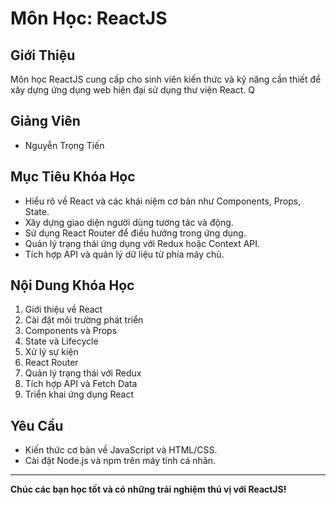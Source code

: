 # Môn Học: ReactJS

## Giới Thiệu
Môn học ReactJS cung cấp cho sinh viên kiến thức và kỹ năng cần thiết để xây dựng ứng dụng web hiện đại sử dụng thư viện React. Q
## Giảng Viên
- Nguyễn Trọng Tiến
  
## Mục Tiêu Khóa Học
- Hiểu rõ về React và các khái niệm cơ bản như Components, Props, State.
- Xây dựng giao diện người dùng tương tác và động.
- Sử dụng React Router để điều hướng trong ứng dụng.
- Quản lý trạng thái ứng dụng với Redux hoặc Context API.
- Tích hợp API và quản lý dữ liệu từ phía máy chủ.

## Nội Dung Khóa Học
1. Giới thiệu về React
2. Cài đặt môi trường phát triển
3. Components và Props
4. State và Lifecycle
5. Xử lý sự kiện
6. React Router
7. Quản lý trạng thái với Redux
8. Tích hợp API và Fetch Data
9. Triển khai ứng dụng React

## Yêu Cầu
- Kiến thức cơ bản về JavaScript và HTML/CSS.
- Cài đặt Node.js và npm trên máy tính cá nhân.

---

**Chúc các bạn học tốt và có những trải nghiệm thú vị với ReactJS!**
